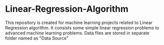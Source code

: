 # Linear-Regression-Algorithm
This repository is created for machine learning projects related to Linear Regression algorithm.
It consists some simple linear regression problems to advanced machine learning problems. 
Data files are stored in separate folder named as "Data Source"
